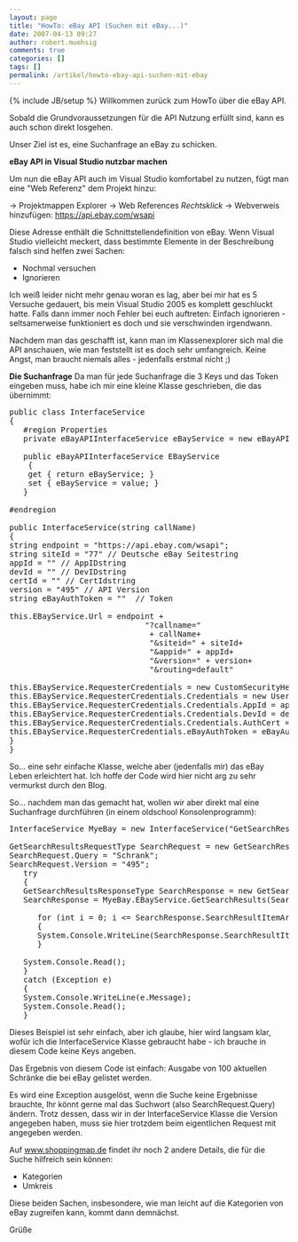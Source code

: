 ```yaml
---
layout: page
title: "HowTo: eBay API (Suchen mit eBay...)"
date: 2007-04-13 09:27
author: robert.muehsig
comments: true
categories: []
tags: []
permalink: /artikel/howto-ebay-api-suchen-mit-ebay
---
```

{% include JB/setup %}
Willkommen zurück zum HowTo über die eBay API.

Sobald die Grundvoraussetzungen für die API Nutzung erfüllt sind, kann es auch schon direkt losgehen.

Unser Ziel ist es, eine Suchanfrage an eBay zu schicken.

<strong>eBay API in Visual Studio nutzbar machen</strong>

Um nun die eBay API auch im Visual Studio komfortabel zu nutzen, fügt man eine "Web Referenz" dem Projekt hinzu:

-&gt; Projektmappen Explorer -&gt; Web References *Rechtsklick* -&gt; Webverweis hinzufügen: <a href="https://api.ebay.com/wsapi">https://api.ebay.com/wsapi</a>

Diese Adresse enthält die Schnittstellendefinition von eBay. Wenn Visual Studio vielleicht meckert, dass bestimmte Elemente in der Beschreibung falsch sind helfen zwei Sachen:
<ul>
	<li>Nochmal versuchen</li>
	<li>Ignorieren</li>
</ul>
Ich weiß leider nicht mehr genau woran es lag, aber bei mir hat es 5 Versuche gedauert, bis mein Visual Studio 2005 es komplett geschluckt hatte. Falls dann immer noch Fehler bei euch auftreten: Einfach ignorieren - seltsamerweise funktioniert es doch und sie verschwinden irgendwann.

Nachdem man das geschafft ist, kann man im Klassenexplorer sich mal die API anschauen, wie man feststellt ist es doch sehr umfangreich. Keine Angst, man braucht niemals alles - jedenfalls erstmal nicht ;)

<strong>Die Suchanfrage</strong>
Da man für jede Suchanfrage die 3 Keys und das Token eingeben muss, habe ich mir eine kleine Klasse geschrieben, die das übernimmt:
<pre>
public class InterfaceService 
{ 
   #region Properties 
   private eBayAPIInterfaceService eBayService = new eBayAPIInterfaceService();       

   public eBayAPIInterfaceService EBayService 
    { 
    get { return eBayService; } 
    set { eBayService = value; } 
   }       

#endregion       

public InterfaceService(string callName) 
{ 
string endpoint = "https://api.ebay.com/wsapi"; 
string siteId = "77" // Deutsche eBay Seitestring 
appId = "" // AppIDstring 
devId = "" // DevIDstring 
certId = "" // CertIdstring 
version = "495" // API Version 
string eBayAuthToken = ""  // Token       

this.EBayService.Url = endpoint + 
                             "?callname=" 
                              + callName+ 
                              "&amp;siteid=" + siteId+ 
                              "&amp;appid=" + appId+ 
                              "&amp;version=" + version+ 
                              "&amp;routing=default"       

this.EBayService.RequesterCredentials = new CustomSecurityHeaderType(); 
this.EBayService.RequesterCredentials.Credentials = new UserIdPasswordType(); 
this.EBayService.RequesterCredentials.Credentials.AppId = appId; 
this.EBayService.RequesterCredentials.Credentials.DevId = devId; 
this.EBayService.RequesterCredentials.Credentials.AuthCert = certId; 
this.EBayService.RequesterCredentials.eBayAuthToken = eBayAuthToken; 
} 
}</pre>
So... eine sehr einfache Klasse, welche aber (jedenfalls mir) das eBay Leben erleichtert hat. Ich hoffe der Code wird hier nicht arg zu sehr vermurkst durch den Blog.

So... nachdem man das gemacht hat, wollen wir aber direkt mal eine Suchanfrage durchführen (in einem oldschool Konsolenprogramm):
<pre>
InterfaceService MyeBay = new InterfaceService("GetSearchResults");       

GetSearchResultsRequestType SearchRequest = new GetSearchResultsRequestType(); 
SearchRequest.Query = "Schrank"; 
SearchRequest.Version = "495"; 
   try 
   { 
   GetSearchResultsResponseType SearchResponse = new GetSearchResultsResponseType(); 
   SearchResponse = MyeBay.EBayService.GetSearchResults(SearchRequest);       

      for (int i = 0; i &lt;= SearchResponse.SearchResultItemArray.Length; i++) 
      { 
      System.Console.WriteLine(SearchResponse.SearchResultItemArray[i].Item.Title); 
      }       

   System.Console.Read(); 
   } 
   catch (Exception e) 
   { 
   System.Console.WriteLine(e.Message); 
   System.Console.Read(); 
   }</pre>
Dieses Beispiel ist sehr einfach, aber ich glaube, hier wird langsam klar, wofür ich die InterfaceService Klasse gebraucht habe - ich brauche in diesem Code keine Keys angeben.

Das Ergebnis von diesem Code ist einfach: Ausgabe von 100 aktuellen Schränke die bei eBay gelistet werden.

Es wird eine Exception ausgelöst, wenn die Suche keine Ergebnisse brauchte, Ihr könnt gerne mal das Suchwort (also SearchRequest.Query) ändern.
Trotz dessen, dass wir in der InterfaceService Klasse die Version angegeben haben, muss sie hier trotzdem beim eigentlichen Request mit angegeben werden.

Auf <a href="http://www.shoppingmap.de">www.shoppingmap.de</a> findet ihr noch 2 andere Details, die für die Suche hilfreich sein können:

- Kategorien
- Umkreis

Diese beiden Sachen, insbesondere, wie man leicht auf die Kategorien von eBay zugreifen kann, kommt dann demnächst.

Grüße
